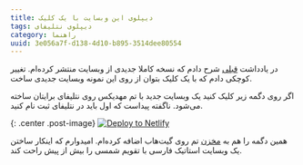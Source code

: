```yaml
---
title: دیپلوی این وبسایت با یک کلیک
tags: دیپلوی نتلیفای
category: راهنما
uuid: 3e056a7f-d138-4d10-b895-3514dee80554
---
```


در یادداشت [قبلی][قبلی] شرح دادم که نسخه کاملا جدیدی از وبسایت منتشر کرده‌ام. تغییر کوچکی دادم که با یک کلیک بتوان از روی این نمونه وبسایت جدیدی ساخت.

اگر روی دگمه زیر کلیک کنید یک وبسایت جدید با تم مهدیکس روی نتلیفای برایتان ساخته می‌شود. ناگفته پیداست که اول باید در نتلیفای ثبت نام کنید.

{: .center .post-image}
[![Deploy to Netlify](https://www.netlify.com/img/deploy/button.svg)](https://app.netlify.com/start/deploy?repository=https://github.com/mehdisadeghi/jekyll-theme-mehdix-rtl)

همین دگمه را هم به [مخزن][مخزن] تم روی گیت‌هاب اضافه کرده‌ام. امیدوارم که اینکار ساختن یک وبسایت استاتیک فارسی با تقویم شمسی را بیش از پیش راحت کند.


[قبلی]:theme-rework.html
[مخزن]:https://github.com/mehdisadeghi/jekyll-theme-mehdix-rtl
